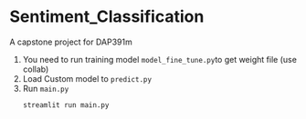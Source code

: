 # Sentiment_Classification
A capstone project for DAP391m 

1. You need to run training model `model_fine_tune.py`to get weight file (use collab)
2. Load Custom model to `predict.py`
3. Run `main.py` 
   ```sh
   streamlit run main.py
   ```
